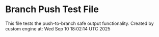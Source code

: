 # Branch Push Test File
This file tests the push-to-branch safe output functionality.
Created by custom engine at: Wed Sep 10 18:02:14 UTC 2025
